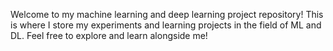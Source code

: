 Welcome to my machine learning and deep learning project repository! 
This is where I store my experiments and learning projects in the field of ML and DL. 
Feel free to explore and learn alongside me!
